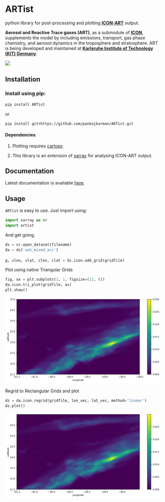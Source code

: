# ARTist

python library for post-processing and plotting [**<ins>ICON-ART</ins>**](https://www.imk-tro.kit.edu/english/5925.php) output.

**Aerosol and Reactive Trace gases (ART)**, as a submodule of [**<ins>ICON</ins>**](https://www.dwd.de/EN/research/weatherforecasting/num_modelling/01_num_weather_prediction_modells/icon_description.html), supplements the model by including emissions, transport, gas phase chemistry, and aerosol dynamics in the troposphere and stratosphere. ART is being developed and maintained at [**<ins>Karlsruhe Institute of Technology (KIT) Germany</ins>**](https://www.imk-tro.kit.edu/english/3487.php).

<img src="https://www.imk-tro.kit.edu/img/content/bluemarble-180dpi-optimized.gif"/>

## Installation

### Install using pip:

```bash
pip install ARTist
```
or

```bash
pip install git+https://github.com/pankajkarman/ARTist.git
```

#### Dependencies

1. Plotting requires [cartopy](https://anaconda.org/conda-forge/cartopy).

2. This library is an extension of [xarray](https://anaconda.org/conda-forge/xarray) for analysing ICON-ART output.

## Documentation

Latest documentation is available [here](https://pankajkarman.github.io/artist/).


## Usage

`ARTist` is easy to use. Just import using:

```python
import xarray as xr
import artist
```

And get going.

```python
ds = xr.open_dataset(filename)
da = ds['ash_mixed_acc']

g, vlon, vlat, clon, clat = ds.icon.add_grid(gridfile)
```
Plot using native Triangular Grids
```python
fig, ax = plt.subplots(1, 1, figsize=(12, 6))
da.icon.tri_plot(gridfile, ax)
plt.show()
```
![Mineral Dust Forecast](./figs/ash_mixed_native.png)

Regrid to Rectangular Grids and plot

```python
dz = da.icon.regrid(gridfile, lon_vec, lat_vec, method='linear')
dz.plot()
```
![Mineral Dust Forecast](./figs/ash_mixed.png)



